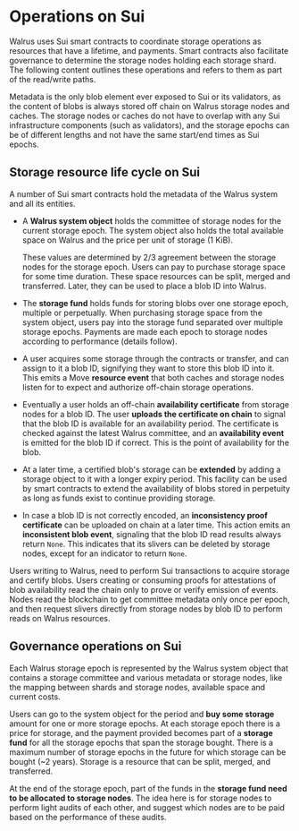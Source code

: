 # Operations on Sui

Walrus uses Sui smart contracts to coordinate storage operations as resources that have a lifetime,
and payments. Smart contracts also facilitate governance to determine the storage nodes holding each
storage shard. The following content outlines these operations and refers to them as part of the
read/write paths.

Metadata is the only blob element ever exposed to Sui or its validators, as the content
of blobs is always stored off chain on Walrus storage nodes and caches. The storage nodes or caches
do not have to overlap with any Sui infrastructure components (such as validators), and the storage
epochs can be of different lengths and not have the same start/end times as Sui epochs.

## Storage resource life cycle on Sui

A number of Sui smart contracts hold the metadata of the Walrus system and all its entities.

- A **Walrus system object** holds the committee of storage nodes for the current storage epoch. The
  system object also holds the total available space on Walrus and the price per unit of storage (1
  KiB).
  
  These values are determined by 2/3 agreement between the storage nodes for the storage
  epoch. Users can pay to purchase storage space for some time duration. These space resources can
  be split, merged and transferred. Later, they can be used to place a blob ID into Walrus.

- The **storage fund** holds funds for storing blobs over one storage epoch, multiple or
  perpetually. When purchasing storage space from the system object, users pay into the storage fund
  separated over multiple storage epochs. Payments are made each epoch to storage nodes
  according to performance (details follow).

- A user acquires some storage through the contracts or transfer, and can assign to it a blob ID,
  signifying they want to store this blob ID into it. This emits a Move **resource event** that
  both caches and storage nodes listen for to expect and authorize off-chain storage operations.

- Eventually a user holds an off-chain **availability certificate** from storage nodes for a blob
  ID. The user **uploads the certificate on chain** to signal that the blob ID is available for an
  availability period. The certificate is checked against the latest Walrus committee,
  and an **availability event** is emitted for the blob ID if correct. This is the point of
  availability for the blob.

- At a later time, a certified blob's storage can be **extended** by adding a storage object to it
  with a longer expiry period. This facility can be used by smart contracts to extend the
  availability of blobs stored in perpetuity as long as funds exist to continue providing storage.

- In case a blob ID is not correctly encoded, an **inconsistency proof certificate** can be uploaded
  on chain at a later time. This action emits an **inconsistent blob event**, signaling that the
  blob ID read results always return `None`. This indicates that its slivers can be deleted by
  storage nodes, except for an indicator to return `None`.

Users writing to Walrus, need to perform Sui transactions to acquire storage and certify blobs.
Users creating or consuming proofs for attestations of blob availability read the chain
only to prove or verify emission of events. Nodes read
the blockchain to get committee metadata only once per epoch, and then request slivers directly
from storage nodes by blob ID to perform reads on Walrus resources.

## Governance operations on Sui

Each Walrus storage epoch is represented by the Walrus system object that contains a storage
committee and various metadata or storage nodes, like the mapping between shards and storage nodes,
available space and current costs.

Users can go to the system object for the period and **buy some
storage** amount for one or more storage epochs. At each storage epoch there is a price for storage,
and the payment provided becomes part of a **storage fund** for all the storage epochs that span
the storage bought. There is a maximum number of storage epochs in the future for which storage can
be bought (~2 years). Storage is a resource that can be split, merged, and transferred.

At the end of the storage epoch, part of the funds in the **storage fund need to be allocated to
storage nodes**. The idea here is for storage nodes to perform light audits of each other,
and suggest which nodes are to be paid based on the performance of these audits.
